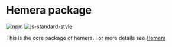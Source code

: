 # Hemera package

[![npm](https://img.shields.io/npm/v/nats-hemera.svg?maxAge=3600)](https://www.npmjs.com/package/nats-hemera)
[![js-standard-style](https://img.shields.io/badge/code%20style-standard-brightgreen.svg)](http://standardjs.com)

This is the core package of hemera. For more details see [Hemera](https://github.com/hemerajs/hemera)
